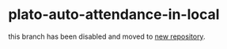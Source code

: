 # plato-auto-attendance-in-local

this branch has been disabled and moved to [new repository](https://github.com/enjoy301/plato-attendace-slack-notice).